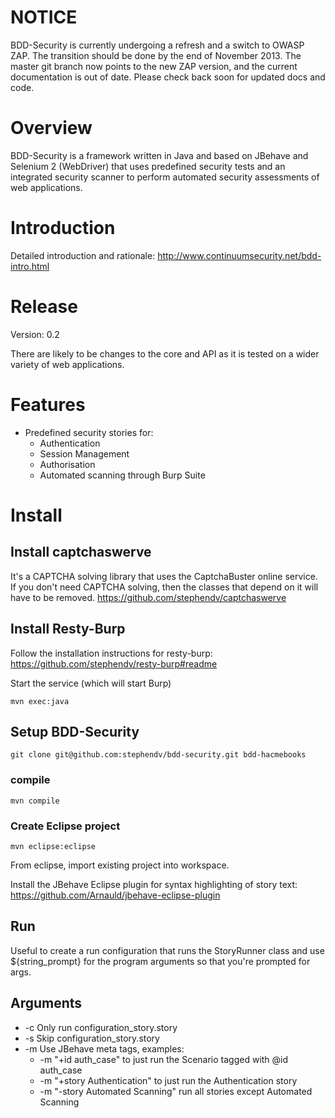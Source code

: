 # NOTICE

BDD-Security is currently undergoing a refresh and a switch to OWASP ZAP.  The transition should be done by the end of November 2013.  The master git branch now points to the new ZAP version, and the current documentation is out of date.  Please check back soon for updated docs and code.


# Overview

BDD-Security is a framework written in Java and based on JBehave and Selenium 2 (WebDriver) that uses predefined security tests and an integrated security scanner to perform automated security assessments of web applications.

# Introduction
Detailed introduction and rationale: http://www.continuumsecurity.net/bdd-intro.html


# Release
Version: 0.2 

There are likely to be changes to the core and API as it is tested on a wider variety of web applications.

# Features
- Predefined security stories for:
	- Authentication
	- Session Management
	- Authorisation
	- Automated scanning through Burp Suite

# Install

## Install captchaswerve

It's a CAPTCHA solving library that uses the CaptchaBuster online service.  If you don't need CAPTCHA solving, then the classes that depend on it will have to be removed.
https://github.com/stephendv/captchaswerve	

## Install Resty-Burp
Follow the installation instructions for resty-burp: https://github.com/stephendv/resty-burp#readme

Start the service (which will start Burp)

	mvn exec:java

## Setup BDD-Security
	git clone git@github.com:stephendv/bdd-security.git bdd-hacmebooks
### compile
	mvn compile
### Create Eclipse project
	mvn eclipse:eclipse

From eclipse, import existing project into workspace.

Install the JBehave Eclipse plugin for syntax highlighting of story text: https://github.com/Arnauld/jbehave-eclipse-plugin

## Run
Useful to create a run configuration that runs the StoryRunner class and use ${string_prompt} for the program arguments so that you're prompted for args.

## Arguments
- -c 	Only run configuration_story.story
- -s	Skip configuration_story.story
- -m	Use JBehave meta tags, examples: 
	- 	-m "+id auth_case"   to just run the Scenario tagged with @id auth_case
	-	-m "+story Authentication"	to just run the Authentication story
	-	-m "-story Automated Scanning" run all stories except Automated Scanning
